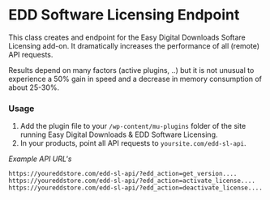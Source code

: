 # EDD Software Licensing Endpoint

This class creates and endpoint for the Easy Digital Downloads Softare Licensing add-on. It dramatically increases the performance of all (remote) API requests.

Results depend on many factors (active plugins, ..) but it is not unusual to experience a 50% gain in speed and a decrease in memory consumption of about 25-30%.

### Usage 

1. Add the plugin file to your `/wp-content/mu-plugins` folder of the site running Easy Digital Downloads & EDD Software Licensing.
1. In your products, point all API requests to `yoursite.com/edd-sl-api`.

*Example API URL's*
```
https://youreddstore.com/edd-sl-api/?edd_action=get_version....
https://youreddstore.com/edd-sl-api/?edd_action=activate_license....
https://youreddstore.com/edd-sl-api/?edd_action=deactivate_license....
```